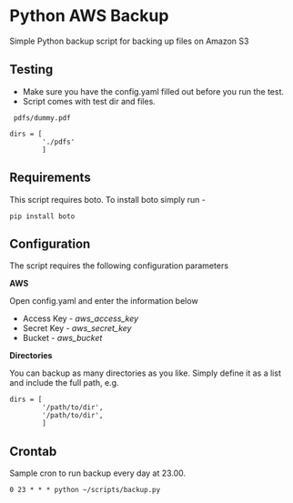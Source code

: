 Python AWS Backup
================

Simple Python backup script for backing up files on Amazon S3

Testing
------------
* Make sure you have the config.yaml filled out before you run the test.
* Script comes with test dir and files.


```
 pdfs/dummy.pdf
```
```
dirs = [
        './pdfs'
        ]
```        
Requirements
------------

This script requires boto. To install boto simply run -

```
pip install boto
```

Configuration
-------------

The script requires the following configuration parameters

**AWS**

Open config.yaml and enter the information below

* Access Key - _aws_access_key_
* Secret Key - _aws_secret_key_
* Bucket - _aws_bucket_

**Directories**

You can backup as many directories as you like. Simply define it as a list and include the full path, e.g.

```
dirs = [
        '/path/to/dir',
        '/path/to/dir',
        ]
```

Crontab
-------

Sample cron to run backup every day at 23.00.

```
0 23 * * * python ~/scripts/backup.py
```
